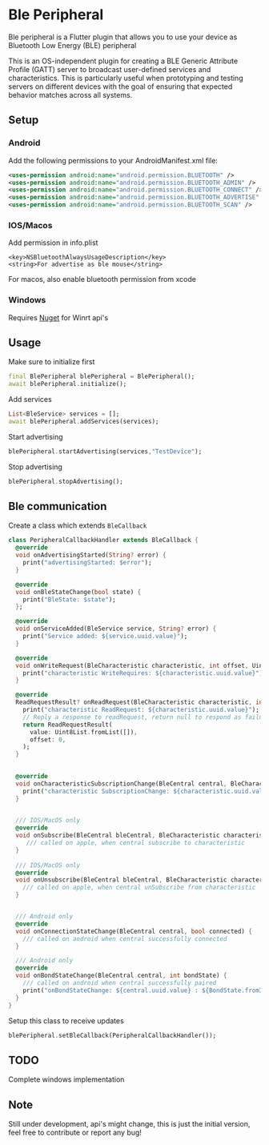 # Ble Peripheral

Ble peripheral is a Flutter plugin that allows you to use your device as Bluetooth Low Energy (BLE) peripheral

This is an OS-independent plugin for creating a BLE Generic Attribute Profile (GATT) server to broadcast user-defined services and characteristics. This is particularly useful when prototyping and testing servers on different devices with the goal of ensuring that expected behavior matches across all systems.

## Setup

### Android

Add the following permissions to your AndroidManifest.xml file:

```xml
<uses-permission android:name="android.permission.BLUETOOTH" />
<uses-permission android:name="android.permission.BLUETOOTH_ADMIN" />
<uses-permission android:name="android.permission.BLUETOOTH_CONNECT" />
<uses-permission android:name="android.permission.BLUETOOTH_ADVERTISE" />
<uses-permission android:name="android.permission.BLUETOOTH_SCAN" />
```

### IOS/Macos

Add permission in info.plist

```
<key>NSBluetoothAlwaysUsageDescription</key>
<string>For advertise as ble mouse</string>
```

For macos, also enable bluetooth permission from xcode

### Windows

Requires [Nuget](https://www.nuget.org/downloads) for Winrt api's

## Usage

Make sure to initialize first

```dart
final BlePeripheral blePeripheral = BlePeripheral();
await blePeripheral.initialize();
```

Add services

```dart
List<BleService> services = [];
await blePeripheral.addServices(services);
```

Start advertising

```dart
blePeripheral.startAdvertising(services,"TestDevice");
```

Stop advertising

```dart
blePeripheral.stopAdvertising();
```

## Ble communication

Create a class which extends `BleCallback`

```dart
class PeripheralCallbackHandler extends BleCallback {
  @override
  void onAdvertisingStarted(String? error) {
    print("advertisingStarted: $error");
  }

  @override
  void onBleStateChange(bool state) {
    print("BleState: $state");
  };

  @override
  void onServiceAdded(BleService service, String? error) {
    print("Service added: ${service.uuid.value}");
  }

  @override
  void onWriteRequest(BleCharacteristic characteristic, int offset, Uint8List? value) {
    print("characteristic WriteRequires: ${characteristic.uuid.value}");
  }

  @override
  ReadRequestResult? onReadRequest(BleCharacteristic characteristic, int offset, Uint8List? value) {
    print("characteristic ReadRequest: ${characteristic.uuid.value}");
    // Reply a response to readRequest, return null to respond as failure
    return ReadRequestResult(
      value: Uint8List.fromList([]),
      offset: 0,
    );
  }

 
  @override
  void onCharacteristicSubscriptionChange(BleCentral central, BleCharacteristic characteristic, bool isSubscribed) {
    print("characteristic SubscriptionChange: ${characteristic.uuid.value}");
  }
  

  /// IOS/MacOS only  
  @override
  void onSubscribe(BleCentral bleCentral, BleCharacteristic characteristic){
     /// called on apple, when central subscribe to characteristic
  }
      
  /// IOS/MacOS only 
  @override
  void onUnsubscribe(BleCentral bleCentral, BleCharacteristic characteristic) {
    /// called on apple, when central unSubscribe from characteristic
  }


  /// Android only 
  @override
  void onConnectionStateChange(BleCentral central, bool connected) {
    /// called on android when central successfully connected
  }

  /// Android only 
  @override
  void onBondStateChange(BleCentral central, int bondState) {
    /// called on android when central successfully paired
    print("onBondStateChange: ${central.uuid.value} : ${BondState.fromInt(bondState)}");
  }
}
```

Setup this class to receive updates

```dart
blePeripheral.setBleCallback(PeripheralCallbackHandler());
```

## TODO

Complete windows implementation

## Note

Still under development, api's might change, this is just the initial version, feel free to contribute or report any bug!
